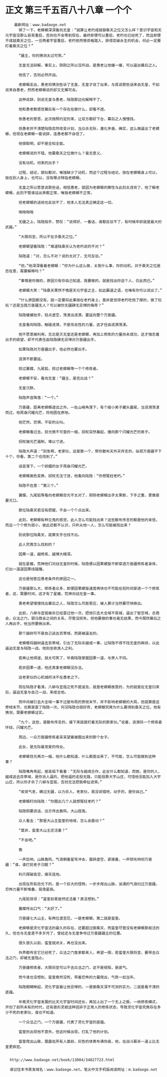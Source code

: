 # 正文 第三千五百八十八章 一个个
        最新网址：www.badaoge.net
          顿了一下，老蝾螈深深看向无皇：“就算让老朽成就御桑天之位又怎么样？意识宇宙和天元宇宙没那么容易重启，否则也不会等到现在，最终即便可以重启，老朽也已经死了，而且即便不成就桑天之位，一旦两者宇宙重启，老朽依然够资格踏入，获得突破永生的机会，何必一定要盯着桑天之位？”
      
          “疆主，你的猜测太过可笑。”
      
          无皇无法辩解，事实上，刚刚之所以没开战，是愚老让他缓一缓，可以逼出幕后之人。
      
          他信了，否则必然开战。
      
          老蝾螈走出，愚老将猜测告诉了无皇，无皇才说了出来，与其说那些话来自无皇，不如说来自愚老，然而老蝾螈说的却又无懈可击。
      
          这种说辞，别说无皇与愚老，陆隐那边也解释不了。
      
          他和愚老都感觉幕后有一个存在在做什么，却看不透。
      
          依愚老的意思，此次按照约定的来，让双方都好下台，幕后之人慢慢找。
      
          但愚老并不清楚陆隐突然改变计划，当众杀无际，激化矛盾，确实，这么做逼出了老蝾螈，但现在老蝾螈一套说辞，连愚老都不自信了。
      
          他很聪明，却不是全知全能。
      
          老蝾螈说的不错，他要桑天之位做什么？毫无意义。
      
          没有动机，何来的出手？
      
          过程，结论，貌似都对，唯独缺少了动机，而这个过程与结论，按在老蝾螈身上可以，按在别人身上，也可以，没有哪点特指老蝾螈。
      
          无皇之所以愿意说那些话，相信愚老，就因为老蝾螈的脾性与此刻太违背了，他了解老蝾螈，此刻不管谁站出来都正常，唯独老蝾螈不正常。
      
          但老蝾螈的话他也反驳不了，他本人无法真正确定这一切。
      
          啪啪啪啪
      
          无疆之上，陆隐拍手，赞叹：“说得好，一番话，谁都反驳不了，有时候年龄就是最大的武器。”
      
          “大限将至，所以不在乎桑天之位。”
      
          老蝾螈望着陆隐：“难道陆桑天认为老朽说的不对？”
      
          陆隐道：“对，怎么不对？说的太对了，无可反驳。”
      
          “但。”他深深看着老蝾螈：“你为什么这么做，关我什么事，你的动机，对于桑天之位是否在意，需要解释吗？”
      
          “事情是你做的，原因只有你自己知道，我要做的，就是找出你这个人，仅此而已。”
      
          老蝾螈大笑：“陆桑天果然不愧是天元宇宙之主，如此霸道之语，也唯有你可以说出了。”
      
          “什么原因都没有，就一定要将此事按在老朽身上，莫非是觉得老朽吃饱了撑的，做了玩玩？还是当我万兽疆无人？可以被你无疆肆无忌惮的侮辱？”
      
          陆隐缓缓抬手，轻点虚空，荡漾出涟漪，蔓延向整个万兽疆。
      
          无皇看向陆隐，触碰涟漪，不是攻击性的力量，这才任由涟漪荡漾。
      
          他不愿意被利用，无论是灭无皇还是老蝾螈，再加上修炼的力量尚未成功，这才强忍着出手的欲望，却不代表任由陆隐肆无忌惮对万兽疆出手。
      
          如果陆隐对万兽疆出手，他必然也要出手。
      
          涟漪不断蔓延。
      
          掠过翼蝶，九尾狐，掠过老蝾螈等一个个修炼者。
      
          老蝾螈不安，看向无皇：“疆主，是否出战？”
      
          无皇沉默。
      
          陆隐声音降落：“一个。”
      
          万兽疆，距离老蝾螈遥远之外，一处山峰角落下，有个瘦小男子藏头露尾，当涟漪荡漾而过，他周身闪耀光芒，将他困在原地。
      
          他茫然，恐惧，不安的尖叫。
      
          老蝾螈看过去，目光微不可查的一缩，拐杖突然暴起，撞向那个闪耀光芒的男子。
      
          拐杖被光芒遏制，难以寸进。
      
          陆隐大声道：“别急啊，老家伙，这是第一个，帮你散布天外天传言的，纵观万兽疆不下十个，你看，第二个也找到了。”
      
          话音落下，一个妖媚的女子周身闪耀光芒。
      
          老蝾螈面色变换，拐杖无法寸进，他看向陆隐：“你想冤枉老朽。”
      
          陆隐不在意：“第三个。”
      
          翼蝶，九尾狐等看向老蝾螈目光不太对了，刚刚老蝾螈出手太果断，下手之重，更像是要灭口。
      
          那位陆桑天若没有把握，不会一个个点出来。
      
          此刻，老蝾螈有种见鬼的感觉，此人怎么可能找出来？这些散布传言的都是他的亲信，而且一个个修为弱小，彼此还都不认识，只听从他一人，怎么可能被找出来？
      
          别说那位陆桑天，就算天手也找不出。
      
          此人究竟怎么找到的？
      
          因果一道，越修炼，越博大精深。
      
          就在星蟾，荒神他们对战无皇的时候，陆隐便以因果螺旋不断穿透万兽疆修炼者身体，打出一道道因果线碰撞。
      
          这也是他答应愚老条件的原因之一。
      
          万兽疆那么大，修炼者众多，即便因果螺旋速度再快也不可能在短时间穿透一个个修炼者，这，需要时间，这才有了星蟾，荒神对战无皇一事。
      
          愚老希望慢慢找出幕后之人，陆隐怎么可能答应，被人算计当然要尽快揪出。
      
          此前，八柳与宜摇被杀已经耍过他一次，把他引去大全域不易城，逼出了智空域，总商会，众法之门，驷马商会之间的关系，尽管没损失，但他要做的事也毫无结果，而今既然幕后之人再出手，他当然要揪出来。
      
          那个越树可不是自己逃去百草域，而是被逼去的。
      
          老蝾螈将越树逼去百草域，引出了无际杀越成一事，让陆隐不得不找无皇的麻烦，以此逼迫无皇与陆隐一战，他则坐收渔人之利。
      
          若再让他得逞，就太可笑了，毕竟陆隐掌握因果一道，与旁人不同。
      
          若非因果一道，他还真拿老蝾螈没办法。
      
          这老家伙的心机城府决不在愚老之下。
      
          现在陆隐才看清，八柳与宜摇之死不是波及，就是老蝾螈故意的，为的就是在无皇归来后，逼迫无皇与自己一战，来成全他。
      
          而中间被引去大全域一事不过是布局的旁枝末节，并不影响老蝾螈的大局，但就算是这旁枝末节，也算是耍了陆隐一次。何况陆隐也很好奇，老蝾螈究竟为什么要得到桑天之位，他有猜测，需要老蝾螈证实。
      
          “九个，这些，是散布传言的，接下来就是盯着无际的那家伙。”说着，涟漪将一个修炼者环绕，闪耀光芒。
      
          周边，一众万兽疆修炼者呆呆望着被圈出来的那个女子。
      
          此女，是无际最宠爱的侍女。
      
          老蝾螈目光再次一缩，他什么都知道，什么都查出来了，不可能，怎么可能做到这种事？
      
          陆隐嘴角弯起，居高临下看着：“无际与越成合作，此女什么都知道，而她，是你的人，越成逃去百草域，是你派人逼的，把他逼的走投无路，只能投靠大宇山庄，可惜他没能加入大宇山庄，所以你才杀了八柳与宜摇，否则无法把我牵扯进来。”
      
          “收敛气息，瞒过无疆，以力杀人，老家伙，我没说错吧，动手的，是你自己。”
      
          老蝾螈盯向陆隐：“你圈出几个人就想冤枉老朽？”
      
          陆隐刚要说话，远方传出轰鸣，大山摇曳。
      
          众人看去：“那是大山主蛮奎的地域，怎么会震动？”
      
          “莫非，蛮奎大山主还活着？”
      
          “不会吧。”
      
          轰
      
          一声巨响，山脉轰鸣，气浪朝着星穹冲击，震碎虚空，紧接着，一声怒吼响彻万兽疆：“谁，谁打扰老子沉眠？”
      
          利爪探破高空，接天连地。
      
          出现在所有目光下的，是一个巨大的怪物，一步步爬出山脉，汹涌的气浪扫过万兽疆，恐怖力量不断堆叠，摇曳星辰。
      
          九尾狐惊讶：“蛮奎前辈居然还活着？真没想到。”
      
          翼蝶呼出口气：“太好了。”
      
          万兽疆七大山主，有两位渡苦厄，一是老蝾螈，第二就是蛮奎。
      
          老蝾螈是灵化宇宙活的最久的存在，还要超过御桑天，而蛮奎尽管没有老蝾螈那般活的久，但也与无皇差不多岁月了，曾经还与无皇争夺过万兽疆疆主的位置。
      
          很久很久以前，蛮奎就闭关，再也没出来。
      
          外界都传言它已经死了，众法之门詹家都来人，希望一探，若蛮奎大限将至，要带去众法之门，却被无皇阻止。
      
          万兽疆修炼者，大限将至可以不去众法之门，这不是规矩，是底气。
      
          而今谁也没想到，蛮奎竟然没死，带着恐怖的力量爬出，气势一如当年。
      
          陆隐眼睛眯起，灵化宇宙最让他忌惮的，一是御桑天深不可测的实力，二就是看不清的底蕴。
      
          毕竟灵化宇宙发展的比天元宇宙时间还长，再加上出了一个无上之极，一统修炼模式，开创了前所未有的时代，还有兽形灵蜕这种迥异于正常人的修炼状态，导致灵化宇宙究竟存在多少不死的老家伙，谁也不知道。
      
          一个众法之门，一个万兽疆，代表了灵化宇宙的底蕴。
      
          蛮奎的出现他不意外，但这时候出现，打乱了他的计划。
      
          蛮奎爬出山脉，展露在所有人面前，灰色的体表布满伤痕，他，在战斗厮杀一道上比无皇更疯狂。
      
      
      http://www.badaoge.net/book/13084/34827723.html
      
      请记住本书首发域名：www.badaoge.net。笔尖中文手机版阅读网址：m.badaoge.net